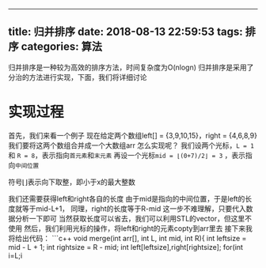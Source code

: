 
---
title: 归并排序
date: 2018-08-13 22:59:53
tags: 排序
categories: 算法
---
归并排序是一种较为高效的排序方法，时间复杂度为O(nlogn)
归并排序是采用了分治的方法进行实现，下面，我们将详细讨论

# 实现过程
首先，我们来看一个例子
现在给定两个数组left[] = {3,9,10,15}，right = {4,6,8,9}
我们要将这两个数组合并成一个大数组arr
怎么实现呢？
我们设两个光标，`L = 1` 和 `R = 8`，表示指向`首元素`和`末元素`
再设一个光标`mid = ⌊(0+7)/2⌋ = 3` ，表示指向`中间位置`
<div class="note info">符号⌊⌋表示向下取整，即小于x的最大整数<p></p></div>
我们还需要获得left和right各自的长度
由于mid是指向的中间位置，于是left的长度就等于mid-L+1，
同理，right的长度等于R-mid
这一步不难理解，只要代入数据分析一下即可
当然获取长度可以省去，我们可以利用STL的vector，但这里不使用
然后，我们利用光标的操作，将left和right的元素copty到arr里去
接下来我将给出代码：
```c++
void merge(int arr[], int L, int mid, int R){
	int leftsize = mid - L + 1;
	int rightsize = R - mid;
	int left[leftsize],right[rightsize];
	for(int i=L;i<mid;i++)
		left[i-L] = arr[i];
	for(int i=mid;i<=R;i++)
		right[i-M] = arr[i];
}
```
